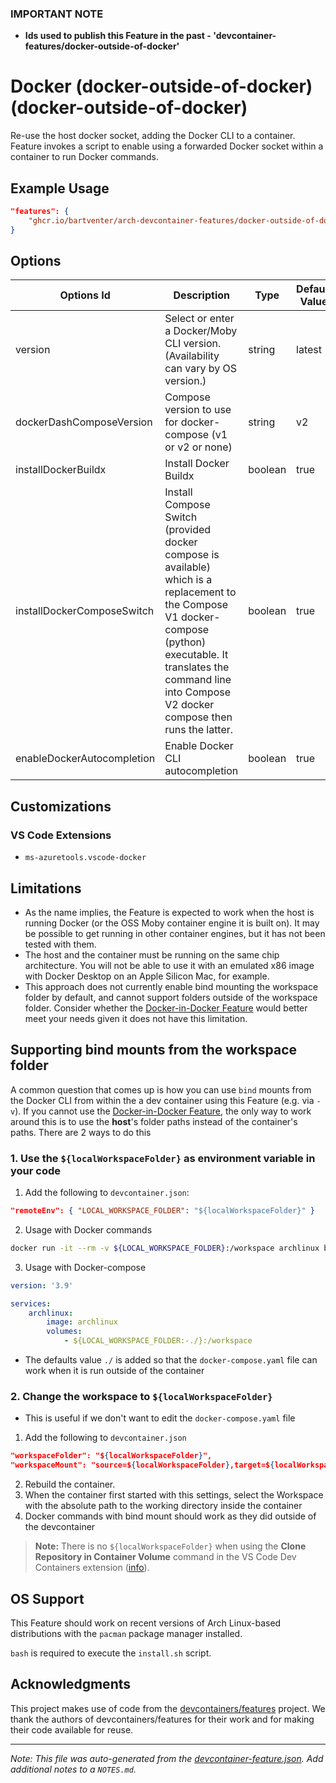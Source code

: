 ### **IMPORTANT NOTE**
- **Ids used to publish this Feature in the past - 'devcontainer-features/docker-outside-of-docker'**

# Docker (docker-outside-of-docker) (docker-outside-of-docker)

Re-use the host docker socket, adding the Docker CLI to a container. Feature invokes a script to enable using a forwarded Docker socket within a container to run Docker commands.

## Example Usage

```json
"features": {
    "ghcr.io/bartventer/arch-devcontainer-features/docker-outside-of-docker:1": {}
}
```

## Options

| Options Id | Description | Type | Default Value |
|-----|-----|-----|-----|
| version | Select or enter a Docker/Moby CLI version. (Availability can vary by OS version.) | string | latest |
| dockerDashComposeVersion | Compose version to use for docker-compose (v1 or v2 or none) | string | v2 |
| installDockerBuildx | Install Docker Buildx | boolean | true |
| installDockerComposeSwitch | Install Compose Switch (provided docker compose is available) which is a replacement to the Compose V1 docker-compose (python) executable. It translates the command line into Compose V2 docker compose then runs the latter. | boolean | true |
| enableDockerAutocompletion | Enable Docker CLI autocompletion | boolean | true |

## Customizations

### VS Code Extensions

- `ms-azuretools.vscode-docker`

## Limitations

-   As the name implies, the Feature is expected to work when the host is running Docker (or the OSS Moby container engine it is built on). It may be possible to get running in other container engines, but it has not been tested with them.
-   The host and the container must be running on the same chip architecture. You will not be able to use it with an emulated x86 image with Docker Desktop on an Apple Silicon Mac, for example.
-   This approach does not currently enable bind mounting the workspace folder by default, and cannot support folders outside of the workspace folder. Consider whether the [Docker-in-Docker Feature](../docker-in-docker) would better meet your needs given it does not have this limitation.

## Supporting bind mounts from the workspace folder

A common question that comes up is how you can use `bind` mounts from the Docker CLI from within the a dev container using this Feature (e.g. via `-v`). If you cannot use the [Docker-in-Docker Feature](../docker-in-docker), the only way to work around this is to use the **host**'s folder paths instead of the container's paths. There are 2 ways to do this

### 1. Use the `${localWorkspaceFolder}` as environment variable in your code

1. Add the following to `devcontainer.json`:

```json
"remoteEnv": { "LOCAL_WORKSPACE_FOLDER": "${localWorkspaceFolder}" }
```

2. Usage with Docker commands

```bash
docker run -it --rm -v ${LOCAL_WORKSPACE_FOLDER}:/workspace archlinux bash
```

3. Usage with Docker-compose

```yaml
version: '3.9'

services:
    archlinux:
        image: archlinux
        volumes:
            - ${LOCAL_WORKSPACE_FOLDER:-./}:/workspace
```

-   The defaults value `./` is added so that the `docker-compose.yaml` file can work when it is run outside of the container

### 2. Change the workspace to `${localWorkspaceFolder}`

-   This is useful if we don't want to edit the `docker-compose.yaml` file

1. Add the following to `devcontainer.json`

```json
"workspaceFolder": "${localWorkspaceFolder}",
"workspaceMount": "source=${localWorkspaceFolder},target=${localWorkspaceFolder},type=bind"
```

2. Rebuild the container.
3. When the container first started with this settings, select the Workspace with the absolute path to the working directory inside the container
4. Docker commands with bind mount should work as they did outside of the devcontainer

> **Note:** There is no `${localWorkspaceFolder}` when using the **Clone Repository in Container Volume** command in the VS Code Dev Containers extension ([info](https://github.com/microsoft/vscode-remote-release/issues/6160#issuecomment-1014701007)).

## OS Support

This Feature should work on recent versions of Arch Linux-based distributions with the `pacman` package manager installed.

`bash` is required to execute the `install.sh` script.

## Acknowledgments

This project makes use of code from the [devcontainers/features](https://github.com/devcontainers/features/tree/main/src/docker-outside-of-docker) project. We thank the authors of devcontainers/features for their work and for making their code available for reuse.


---

_Note: This file was auto-generated from the [devcontainer-feature.json](https://github.com/bartventer/arch-devcontainer-features/blob/main/src/docker-outside-of-docker/devcontainer-feature.json).  Add additional notes to a `NOTES.md`._
